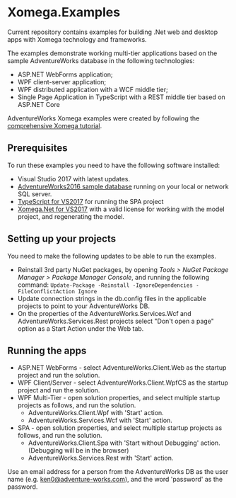 # Xomega.Examples
Current repository contains examples for building .Net web and desktop apps with Xomega technology and frameworks.

The examples demonstrate working multi-tier applications based on the sample AdventureWorks database in the following technologies:
- ASP.NET WebForms application;
- WPF client-server application;
- WPF distributed application with a WCF middle tier;
- Single Page Application in TypeScript with a REST middle tier based on ASP.NET Core

AdventureWorks Xomega examples were created by following the [comprehensive Xomega tutorial](http://xomega.net/Tutorials/WalkThrough.aspx).

## Prerequisites
To run these examples you need to have the following software installed:
- Visual Studio 2017 with latest updates.
- [AdventureWorks2016 sample database](https://github.com/Microsoft/sql-server-samples/releases/download/adventureworks/AdventureWorks2016.bak) running on your local or network SQL server.
- [TypeScript for VS2017](http://www.typescriptlang.org/index.html#download-links) for running the SPA project
- [Xomega.Net for VS2017](http://xomega.net/System/Download.aspx) with a valid license for working with the model project, and regenerating the model.

## Setting up your projects
You need to make the following updates to be able to run the examples.
- Reinstall 3rd party NuGet packages, by opening _Tools > NuGet Package Manager > Package Manager Console_, and running the following command: `Update-Package -Reinstall -IgnoreDependencies -FileConflictAction Ignore`
- Update connection strings in the db.config files in the applicable projects to point to your AdventureWorks DB.
- On the properties of the AdventureWorks.Services.Wcf and AdventureWorks.Services.Rest projects select "Don't open a page" option as a Start Action under the Web tab.

## Running the apps
* ASP.NET WebForms - select AdventureWorks.Client.Web as the startup project and run the solution.
* WPF Client/Server - select AdventureWorks.Client.WpfCS as the startup project and run the solution.
* WPF Multi-Tier - open solution properties, and select multiple startup projects as follows, and run the solution.
  * AdventureWorks.Client.Wpf with 'Start' action.
  * AdventureWorks.Services.Wcf with 'Start' action.
* SPA - open solution properties, and select multiple startup projects as follows, and run the solution.
  * AdventureWorks.Client.Spa with 'Start without Debugging' action. (Debugging will be in the browser)
  * AdventureWorks.Services.Rest with 'Start' action.

Use an email address for a person from the AdventureWorks DB as the user name (e.g. ken0@adventure-works.com), and the word 'password' as the password.
